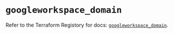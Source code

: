 # `googleworkspace_domain`

Refer to the Terraform Registory for docs: [`googleworkspace_domain`](https://www.terraform.io/docs/providers/googleworkspace/r/domain).

